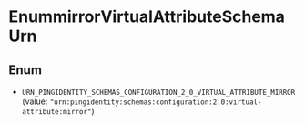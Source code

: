 

# EnummirrorVirtualAttributeSchemaUrn

## Enum


* `URN_PINGIDENTITY_SCHEMAS_CONFIGURATION_2_0_VIRTUAL_ATTRIBUTE_MIRROR` (value: `"urn:pingidentity:schemas:configuration:2.0:virtual-attribute:mirror"`)



